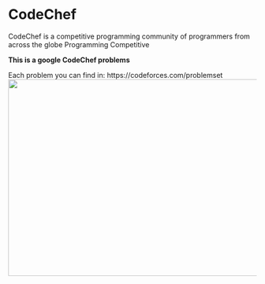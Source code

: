 # CodeChef
CodeChef is a competitive programming community of programmers from across the globe
Programming Competitive
<p><b>This is a google CodeChef problems</b></p>
Each problem you can find in:
https://codeforces.com/problemset

<img src="https://storage.googleapis.com/kaggle-datasets-images/445/913/949f040bfb8ac14b4271103795b31797/dataset-original.png" width="600" height="400"> 
